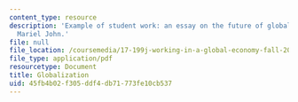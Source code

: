 ```yaml
---
content_type: resource
description: 'Example of student work: an essay on the future of globalization by
  Mariel John.'
file: null
file_location: /coursemedia/17-199j-working-in-a-global-economy-fall-2005/45fb4b02f305ddf4db71773fe10cb537_Globalization2.pdf
file_type: application/pdf
resourcetype: Document
title: Globalization
uid: 45fb4b02-f305-ddf4-db71-773fe10cb537
---
```

